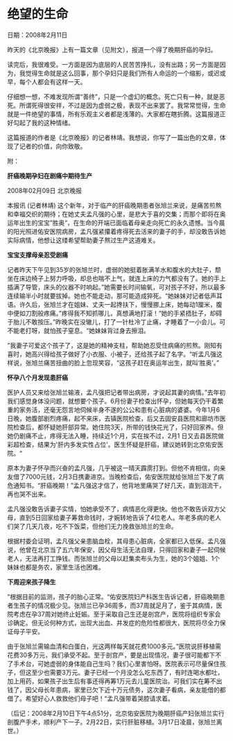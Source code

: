 # 绝望的生命

日期：2008年2月11日

昨天的《北京晚报》上有一篇文章（见附文），报道一个得了晚期肝癌的孕妇。

读完后，我很难受。一方面是因为底层的人民苦苦挣扎，没有出路；另一方面是因为，我觉得生命就是这么回事，那个孕妇只是我们所有人命运的一个缩影，或迟或早，每个人都会有这样一天。

仔细想一想，不难发现所谓“善终”，只是一个虚幻的概念。死亡只有一种，就是恶死。所谓死得很安祥，不过是因为虚弱之极，表现不出来罢了。我常常觉得，生命就是一件绝望的事情，所有乐观主义者都是浅薄的。大家都在瞎折腾。这篇报道正好勾起了我的这种情绪。

这篇报道的作者是《北京晚报》的记者林靖。我想说，你写了一篇出色的文章，体现了记者的价值，向你致敬。

附：

**肝癌晚期孕妇在剧痛中期待生产**

2008年02月09日 北京晚报

本报讯 (记者林靖) 这个新年，对于临产的肝癌晚期患者张旭兰来说，是痛苦煎熬和幸福交织的期待；在她丈夫孟凡强的心里，是悲大于喜的交集；而那个即将在奥运年出生的宝宝”胜奥“，在生命的开端已面临着母亲走向死亡的永久遗憾。当今晨的阳光照进佑安医院病房，孟凡强紧攥着疼得死去活来的妻子的手，却没敢告诉她实际病情，他想让这缕希望帮助妻子熬过生产这道难关。

**宝宝支撑母亲忍受剧痛**

记者昨天下午见到35岁的张旭兰时，虚弱的她挺着胀满羊水和腹水的大肚子，颓坐在床边椅子上努力呼吸，却总也喘不上气，就连上床的力气都没有了。她的手上插满了导管，床头的仪器不时响起。”她需要长时间输氧，可对孩子不好，所以最多连续输半小时就要拔掉。她也不能走动，那可能造成猝死。“她妹妹对记者低声耳语。许久后，张旭兰才在姐妹、丈夫一起搀扶下，慢慢挪上床，她每动1厘米，腹中便如刀割般疼痛。”疼得我不知抓哪儿，真想满地打滚！“她的手紧捂肚子，却碍于胎儿不敢按压。”昨晚实在没辙儿，打了一针杜冷丁止痛，才睡着了一小会儿。可不能老打呀，就怕孩子窒息。“她妹妹背过身去擦泪。

”我妻子可爱这个孩子了，这是她的精神支柱，帮助她忍受住病痛的煎熬。刚知有喜时，她高兴得给孩子做好了小衣服、小被子，还给孩子起了名字。“听孟凡强这样说，张旭兰痛苦扭曲的脸上忽现笑容，“这孩子赶在奥运年出生，就叫‘胜奥’。”

**怀孕八个月发现患肝癌**

医护人员又来给张旭兰输液，孟凡强把记者带出病房，才说起其妻的病情。”去年初我们感觉身体没问题，就想要个孩子。6月份妻子检查出怀孕，但她每天仍干着繁重的家务活，还毫无怨言地伺候半身不遂的公公和患有心脏病的婆婆。今年1月6日晚，她腹部剧烈疼痛，起不来床，去镇医院检查，后又去固安县医院和廊坊市医院检查后，都怀疑她肝部异常。她住院3天，所带的钱快花光了，只好回家养。但她仍剧痛不止，疼得无法入睡，持续近1个月，实在挨不过，2月1 日又去县医院做彩超检查，结果为'肝内多发实性占位'。医生怀疑是肝癌，建议她转到北京佑安医院。“

原本为妻子怀孕而兴奋的孟凡强，几乎被这一晴天霹雳打到。但他不肯相信，向亲友借了7000元钱，2月3日携妻进京。当晚检查后，佑安医院就给张旭兰下发了病危通知书。“肝癌晚期！”孟凡强这才信了，他背地里痛哭了好几天，直到泪流干，再也哭不出来。

孟凡强没敢告诉妻子实情，怕她承受不了，病情恶化得更快。他也不敢告诉双方父母，直到5日回家给妻子筹救命钱时，才婉转地告诉了4位老人。年老多病的老人们哭了几天几夜，吃不下饭菜，但他们无力挽救张旭兰的生命。

根据村委会证明，孟凡强父亲患脑血栓，其母患心脏病，全家都已入低保。孟凡强说，他曾在北京当了五六年保安，因父母生活无法自理，只得回家和妻子一起伺候老人，无法再打工挣钱。而张旭兰的父母以赶集卖布头为生，她的3个姐姐、1个妹妹也都是务农，家里生活也困难。

**下周迎来孩子降生**

”根据目前的监测，孩子的胎心正常。“佑安医院妇产科医生告诉记者，肝癌晚期患者生孩子的情况极少见。张旭兰已孕36周多，而37周就足月了，鉴于其病情，医院考虑在孕37周对她终止妊娠。至于采取自己生还是剖宫产，医院将组织专家会诊确定。但无论何种方式，出现大出血、并发症的危险性都很大，医院将尽全力保证母子平安。

由于张旭兰需输血清和白蛋白，光这两样每天就花费1000多元。”医院说肝移植需花费30多万元，我们承受不起。至于剖宫产，要是出现情况，妻子很可能都下不了手术台，可她虚弱的身体能自己生吗？我们心里害怕呀。医院表示可尽量保住孩子，但这至少也需要3万元。妻子已经一个月没怎么吃东西了，有时连喝水都吐，加上用药，如果孩子出生后有事还得再筹1万元去儿童医院治。可我们实在筹不出钱了，因父母长年患病，家里已欠下近十万元债务，这次妻子看病，亲友能借的都借了。希望好心人救救他们母子吧！“孟凡强带着哭腔请求着。

（后记：2008年2月10日下午4点51分，北京佑安医院为晚期肝癌产妇张旭兰实行剖腹产手术，顺利产下一子。2月22日，实行肝脏移植。3月17日凌晨，张旭兰离世。）

